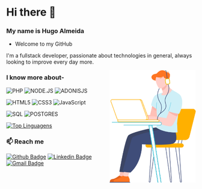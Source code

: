 # Hi there 👋

### My name is Hugo Almeida 
- Welcome to my GitHub


I'm a fullstack developer, passionate about technologies in general, always looking to improve every day more.


<img align="right" height="300px" src="https://github.com/HUGOALMEIDARAMOS/HUGOALMEIDARAMOS/blob/main/character-18.svg" />


### I know more about- </br>


![PHP](https://img.shields.io/badge/-PHP-777BB4?style=for-the-badge&logo=PHP&logoColor=ffffff)
![NODE.JS](https://img.shields.io/badge/-NODE.JS-339933?style=for-the-badge&logo=NODE.JS)
![ADONISJS](https://img.shields.io/badge/-ADONISJS-220052?style=for-the-badge&logo=ADONISJS)


![HTML5](https://img.shields.io/badge/-HTML5-E34F26?style=for-the-badge&logo=HTML5)
![CSS3](https://img.shields.io/badge/-CSS3-1572B6?style=for-the-badge&logo=CSS3)
![JavaScript](https://img.shields.io/badge/-JavaScript&labelColor=ffffff?style=for-the-badge&logo=javascript&logoColor=ffffff)



![SQL](https://img.shields.io/badge/-MYSQL-4479A1?style=for-the-badge&logo=MySQL)
![POSTGRES](https://img.shields.io/badge/-POSTGRES-336791?style=for-the-badge&logo=POSTGRESQL)


[![Top Linguagens](https://github-readme-stats.vercel.app/api?username=hugoalmeidaramos&show_icons=true&hide=contribs,prs&cache_seconds=86400&theme=highcontrast)](https://github.com/hugoalmeidaramos/github-readme-stats)


### :mailbox: Reach me	
[![Github Badge](https://img.shields.io/badge/-Github-orange?style=flat-square&logo=Github&logoColor=white&link=https://www.github.com/HUGOALMEIDARAMOS/)](https://www.github.com/HUGOALMEIDARAMOS/)
[![Linkedin Badge](https://img.shields.io/badge/-LinkedIn-blue?style=flat-square&logo=Linkedin&logoColor=white&link=https://www.linkedin.com/in/hugo-leonardo-ramos-almeida/)](https://www.linkedin.com/in/hugo-leonardo-ramos-almeida/)
[![Gmail Badge](https://img.shields.io/badge/-Gmail-c14438?style=flat-square&logo=Gmail&logoColor=white&link=mailto:hugo.undb@gmail.com)](mailto:hugo.undb@gmail.com)

